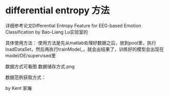 # differential entropy 方法
详细参考论文Differential Entropy Feature for EEG-based Emotion Classification by Bao-Liang Lu实验室的

具体使用方法：
使用方法是先从matlab处理好数据之后，放到pool里，执行loadDataSet，然后再执行trainModel_，就会出结果了，训练好的模型会出现在model/DE/supervised里

数据方式可看图 数据储存方式.png


数据范例获取方式：


by Kent 家瀚
